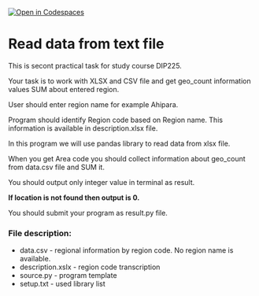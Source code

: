[![Open in Codespaces](https://classroom.github.com/assets/launch-codespace-2972f46106e565e64193e422d61a12cf1da4916b45550586e14ef0a7c637dd04.svg)](https://classroom.github.com/open-in-codespaces?assignment_repo_id=17345933)
# Read data from text file

This is secont practical task for study course DIP225. 

Your task is to work with XLSX and CSV file and get geo_count information values SUM about entered region.

User should enter region name for example Ahipara.

Program should identify Region code based on Region name. This information is available in description.xlsx file. 

In this program we will use pandas library to read data from xlsx file.

When you get Area code you should collect information about geo_count from data.csv file and SUM it. 

You should output only integer value in terminal as result.

**If location is not found then output is 0.**

You should submit your program as result.py file.

### File description:

* data.csv - regional information by region code. No region name is available.
* description.xslx - region code transcription
* source.py - program template
* setup.txt - used library list



